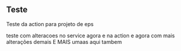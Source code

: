 ## Teste
Teste da action para projeto de eps    

teste com alteracoes no service agora e na action e agora com mais alterações demais E MAIS umaas aqui tambem